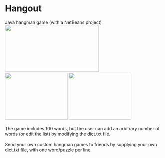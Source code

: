 Hangout
=======
Java hangman game (with a NetBeans project)<br>
<img src="http://andrewpinion.com/img/hang3.jpg"  height=150 width=300>&nbsp;&nbsp;
<a href="http://andrewpinion.com/img/hang1.jpg"><img src="http://andrewpinion.com/img/hang1.jpg" width=200 height=150></a>
<a href="http://andrewpinion.com/img/hang2.jpg"><img src="http://andrewpinion.com/img/hang2.jpg" width=200 height=150></a>
<br><br>
The game includes 100 words, but the user can add an arbitrary number of words (or edit the list) by modifying the dict.txt file.<br><br>
Send your own custom hangman games to friends by supplying your own dict.txt file, with one word/puzzle per line.
